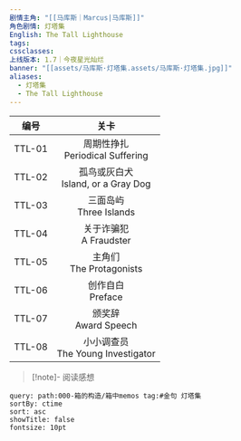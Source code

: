 ```yaml
---
剧情主角: "[[马库斯｜Marcus|马库斯]]"
角色剧情: 灯塔集
English: The Tall Lighthouse
tags: 
cssclasses: 
上线版本: 1.7｜今夜星光灿烂
banner: "[[assets/马库斯·灯塔集.assets/马库斯·灯塔集.jpg]]"
aliases:
  - 灯塔集
  - The Tall Lighthouse
---
```


|  编号  |                  关卡                  |
| :----: | :------------------------------------: |
| TTL-01 |  周期性挣扎<br/>Periodical Suffering   |
| TTL-02 | 孤鸟或灰白犬<br/>Island, or a Gray Dog |
| TTL-03 |       三面岛屿<br/>Three Islands       |
| TTL-04 |       关于诈骗犯<br/>A Fraudster       |
| TTL-05 |      主角们<br/>The Protagonists       |
| TTL-06 |          创作自白<br/>Preface          |
| TTL-07 |        颁奖辞<br/>Award Speech         |
| TTL-08 | 小小调查员<br/>The Young Investigator  |

> [!note]- 阅读感想

~~~~note-gallery
query: path:000-箱的构造/箱中memos tag:#金句 灯塔集
sortBy: ctime
sort: asc
showTitle: false
fontsize: 10pt
~~~~
